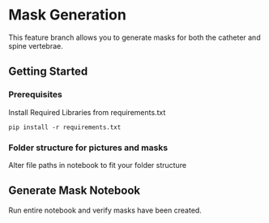 # Mask Generation

This feature branch allows you to generate masks for both the catheter and spine vertebrae.

## Getting Started


### Prerequisites

Install Required Libraries from requirements.txt
```
pip install -r requirements.txt
```

### Folder structure for pictures and masks

Alter file paths in notebook to fit your folder structure


## Generate Mask Notebook

Run entire notebook and verify masks have been created.